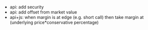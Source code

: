 * api: add security
* api: add offset from market value
* api+js: when margin is at edge (e.g. short call) then take margin at (underlying price*conservative percentage)

